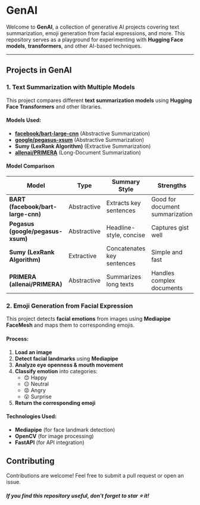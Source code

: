 # GenAI 

Welcome to **GenAI**, a collection of generative AI projects covering text summarization, emoji generation from facial expressions, and more. This repository serves as a playground for experimenting with **Hugging Face models**, **transformers**, and other AI-based techniques.

---

## Projects in GenAI  

### 1️. **Text Summarization with Multiple Models**  

This project compares different **text summarization models** using **Hugging Face Transformers** and other libraries.  

#### Models Used:
- **[facebook/bart-large-cnn](https://huggingface.co/facebook/bart-large-cnn)** (Abstractive Summarization)
- **[google/pegasus-xsum](https://huggingface.co/google/pegasus-xsum)** (Abstractive Summarization)
- **Sumy (LexRank Algorithm)** (Extractive Summarization)
- **[allenai/PRIMERA](https://huggingface.co/allenai/PRIMERA)** (Long-Document Summarization)

#### Model Comparison  

| Model                         | Type         | Summary Style                          | Strengths  | Weaknesses  |
|--------------------------------|-------------|----------------------------------------|------------|-------------|
| **BART (facebook/bart-large-cnn)**  | Abstractive | Extracts key sentences | Good for document summarization | May rely on first few sentences |
| **Pegasus (google/pegasus-xsum)**   | Abstractive | Headline-style, concise | Captures gist well | May lose finer details |
| **Sumy (LexRank Algorithm)**        | Extractive  | Concatenates key sentences | Simple and fast | Not truly abstractive |
| **PRIMERA (allenai/PRIMERA)**       | Abstractive | Summarizes long texts | Handles complex documents | Requires more computation |


### 2. Emoji Generation from Facial Expression  

This project detects **facial emotions** from images using **Mediapipe FaceMesh** and maps them to corresponding emojis.  

#### Process:  
1. **Load an image**  
2. **Detect facial landmarks** using **Mediapipe**  
3. **Analyze eye openness & mouth movement**  
4. **Classify emotion** into categories:  
   - 😊 Happy  
   - 😐 Neutral  
   - 😡 Angry  
   - 😮 Surprise  
5. **Return the corresponding emoji**  

#### Technologies Used:
- **Mediapipe** (for face landmark detection)  
- **OpenCV** (for image processing)  
- **FastAPI** (for API integration)  

## Contributing
Contributions are welcome! Feel free to submit a pull request or open an issue.

##### *If you find this repository useful, don't forget to star ⭐ it!*